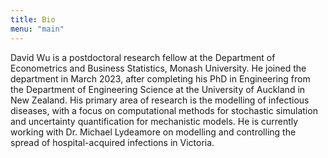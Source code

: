 ```yaml
---
title: Bio
menu: "main"
---
```


David Wu is a postdoctoral research fellow at the Department of Econometrics and Business Statistics, Monash University. He joined the department in March 2023, after completing his PhD in Engineering from the Department of Engineering Science at the University of Auckland in New Zealand. His primary area of research is the modelling of infectious diseases, with a focus on computational methods for stochastic simulation and uncertainty quantification for mechanistic models. He is currently working with Dr. Michael Lydeamore on modelling and controlling the spread of hospital-acquired infections in Victoria.